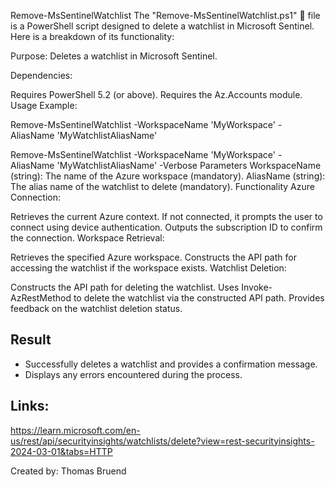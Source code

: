 Remove-MsSentinelWatchlist
The "Remove-MsSentinelWatchlist.ps1" 📄 file is a PowerShell script designed to delete a watchlist in Microsoft Sentinel. Here is a breakdown of its functionality:

Purpose: Deletes a watchlist in Microsoft Sentinel.

Dependencies:

Requires PowerShell 5.2 (or above).
Requires the Az.Accounts module.
Usage Example:

Remove-MsSentinelWatchlist -WorkspaceName 'MyWorkspace' -AliasName 'MyWatchlistAliasName'

Remove-MsSentinelWatchlist -WorkspaceName 'MyWorkspace' -AliasName 'MyWatchlistAliasName' -Verbose
Parameters
WorkspaceName (string): The name of the Azure workspace (mandatory).
AliasName (string): The alias name of the watchlist to delete (mandatory).
Functionality
Azure Connection:

Retrieves the current Azure context. If not connected, it prompts the user to connect using device authentication.
Outputs the subscription ID to confirm the connection.
Workspace Retrieval:

Retrieves the specified Azure workspace.
Constructs the API path for accessing the watchlist if the workspace exists.
Watchlist Deletion:

Constructs the API path for deleting the watchlist.
Uses Invoke-AzRestMethod to delete the watchlist via the constructed API path.
Provides feedback on the watchlist deletion status.
## Result
- Successfully deletes a watchlist and provides a confirmation message.
- Displays any errors encountered during the process.

## Links:
https://learn.microsoft.com/en-us/rest/api/securityinsights/watchlists/delete?view=rest-securityinsights-2024-03-01&tabs=HTTP

Created by: Thomas Bruend
